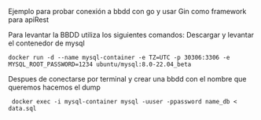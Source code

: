 Ejemplo para probar conexión a bbdd con go y usar Gin como framework para apiRest

Para levantar la BBDD utiliza los siguientes comandos: 
Descargar y levantar el contenedor de mysql

```
docker run -d --name mysql-container -e TZ=UTC -p 30306:3306 -e MYSQL_ROOT_PASSWORD=1234 ubuntu/mysql:8.0-22.04_beta
```

Despues de conectarse por terminal y crear una bbdd con el nombre que queremos hacemos el dump 

```
 docker exec -i mysql-container mysql -uuser -ppassword name_db < data.sql  
```
